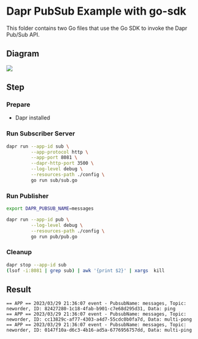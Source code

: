 # Dapr PubSub Example with go-sdk

This folder contains two Go files that use the Go SDK to invoke the Dapr Pub/Sub API.

## Diagram

![](https://i.loli.net/2020/08/23/5MBYgwqCZcXNUf2.jpg)

## Step

### Prepare

- Dapr installed

### Run Subscriber Server

<!-- STEP
name: Run Subscriber Server
output_match_mode: substring
expected_stdout_lines:
  - 'event - PubsubName: messages, Topic: neworder'
background: true
sleep: 15
-->

```bash
dapr run --app-id sub \
         --app-protocol http \
         --app-port 8081 \
         --dapr-http-port 3500 \
         --log-level debug \
         --resources-path ./config \
         go run sub/sub.go
```

<!-- END_STEP -->

### Run Publisher

<!-- STEP
name: Run publisher
expected_stdout_lines:
  - '== APP == data published'
background: true
sleep: 15
-->

```bash
export DAPR_PUBSUB_NAME=messages

dapr run --app-id pub \
         --log-level debug \
         --resources-path ./config \
         go run pub/pub.go
```

<!-- END_STEP -->

### Cleanup

```bash
dapr stop --app-id sub
(lsof -i:8081 | grep sub) | awk '{print $2}' | xargs  kill
```

## Result

```shell
== APP == 2023/03/29 21:36:07 event - PubsubName: messages, Topic: neworder, ID: 82427280-1c18-4fab-b901-c7e68d295d31, Data: ping
== APP == 2023/03/29 21:36:07 event - PubsubName: messages, Topic: neworder, ID: cc13829c-af77-4303-a4d7-55cdc0b0fa7d, Data: multi-pong
== APP == 2023/03/29 21:36:07 event - PubsubName: messages, Topic: neworder, ID: 0147f10a-d6c3-4b16-ad5a-6776956757dd, Data: multi-ping
```
